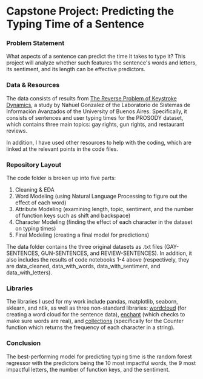 # Capstone Project: Predicting the Typing Time of a Sentence

### Problem Statement

What aspects of a sentence can predict the time it takes to type it? This project will analyze whether such features the sentence's words and letters, its sentiment, and its length can be effective predictors.

### Data & Resources

The data consists of results from [The Reverse Problem of Keystroke Dynamics](https://ieee-dataport.org/documents/dataset-reverse-problem-keystroke-dynamics-guessing-typed-text-keystroke-timings), a study by Nahuel Gonzalez of the Laboratorio de Sistemas de Información Avanzados of the University of Buenos Aires. Specifically, it consists of sentences and user typing times for the PROSODY dataset, which contains three main topics: gay rights, gun rights, and restaurant reviews.

In addition, I have used other resources to help with the coding, which are linked at the relevant points in the code files.

### Repository Layout

The code folder is broken up into five parts:

1. Cleaning & EDA
2. Word Modeling (using Natural Language Processing to figure out the effect of each word)
3. Attribute Modeling (examining length, topic, sentiment, and the number of function keys such as shift and backspace)
4. Character Modeling (finding the effect of each character in the dataset on typing times)
5. Final Modeling (creating a final model for predictions)

The data folder contains the three original datasets as .txt files (GAY-SENTENCES, GUN-SENTENCES, and REVIEW-SENTENCES). In addition, it also includes the results of code notebooks 1-4 above (respectively, they are data_cleaned, data_with_words, data_with_sentiment, and data_with_letters).

### Libraries

The libraries I used for my work include pandas, matplotlib, seaborn, sklearn, and ntlk, as well as three non-standard libraries: [wordcloud](https://amueller.github.io/word_cloud/) (for creating a word cloud for the sentence data), [enchant](http://pyenchant.github.io/pyenchant/) (which checks to make sure words are real), and [collections](https://docs.python.org/3.9/library/collections.html) (specifically for the Counter function which returns the frequency of each character in a string).

### Conclusion

The best-performing model for predicting typing time is the random forest regressor with the predictors being the 10 most impactful words, the 9 most impactful letters, the number of function keys, and the sentiment.